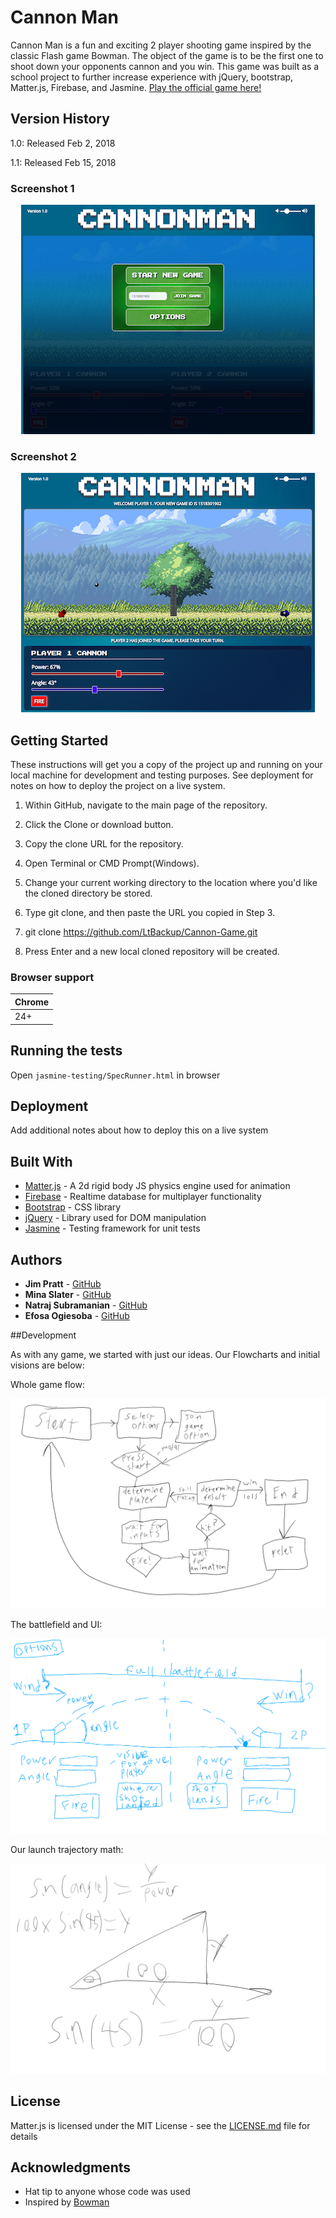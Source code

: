 # Cannon Man

Cannon Man is a fun and exciting 2 player shooting game inspired by the classic Flash game Bowman. The object of the game is to be the first one to shoot down your opponents cannon and you win. This game was built as a school project to further increase experience with jQuery, bootstrap, Matter.js, Firebase, and Jasmine. [Play the official game here!](https://ltbackup.github.io/Cannon-Game/)

## Version History

<p>1.0: Released Feb 2, 2018</p>
<p>1.1: Released Feb 15, 2018</p>

### Screenshot 1

<p align="center">
  <img src="assets/images/cmScreen1.png" alt="Cannon Man Screenshot 1"/>
</p>

### Screenshot 2

<p align="center">
  <img src="assets/images/cmScreen2.png" alt="Cannon Man Screenshot 2"/>
</p>

## Getting Started

These instructions will get you a copy of the project up and running on your local machine for development and testing purposes. See deployment for notes on how to deploy the project on a live system.

1. Within GitHub, navigate to the main page of the repository.

2. Click the Clone or download button.

3. Copy the clone URL for the repository.

4. Open Terminal or CMD Prompt(Windows).

5. Change your current working directory to the location where you'd like the cloned directory be stored.

6. Type git clone, and then paste the URL you copied in Step 3.

7. git clone https://github.com/LtBackup/Cannon-Game.git

8. Press Enter and a new local cloned repository will be created. 

### Browser support

| Chrome | 
| --- | 
| 24+ | 

## Running the tests

Open `jasmine-testing/SpecRunner.html` in browser

## Deployment

Add additional notes about how to deploy this on a live system

## Built With

* [Matter.js](http://brm.io/matter-js/) - A 2d rigid body JS physics engine used for animation
* [Firebase](https://rometools.github.io/rome/) - Realtime database for multiplayer functionality
* [Bootstrap](http://www.dropwizard.io/1.0.2/docs/) - CSS library
* [jQuery](https://maven.apache.org/) - Library used for DOM manipulation
* [Jasmine](https://rometools.github.io/rome/) - Testing framework for unit tests

## Authors

* **Jim Pratt** - [GitHub](https://github.com/LtBackup)
* **Mina Slater** - [GitHub](https://github.com/minaslater)
* **Natraj Subramanian** - [GitHub](https://github.com/natraj-s)
* **Efosa Ogiesoba** - [GitHub](https://github.com/eogiesoba)

##Development

As with any game, we started with just our ideas. Our Flowcharts and initial visions are below:

Whole game flow:
<p align="center">
  <img src="Planning/FlowCharts/WholeFlow.png" alt="Cannon Man Flow Chart"/>
</p>

The battlefield and UI:
<p align="center">
  <img src="planning/wireframes/BasicUI.png" alt="Cannon Man UI Sketch"/>
</p>

Our launch trajectory math:
<p align="center">
  <img src="Planning/Wireframes/Trig.png" alt="Cannon Man Trigonometry"/>
</p>

## License

Matter.js is licensed under the MIT License - see the [LICENSE.md](LICENSE.md) file for details

## Acknowledgments

* Hat tip to anyone whose code was used
* Inspired by [Bowman](http://www.crazygames.com/game/bowman-2)
